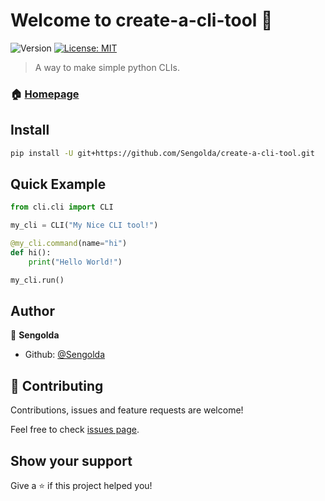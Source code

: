 # Welcome to create-a-cli-tool 👋
![Version](https://img.shields.io/badge/version-0.1.0-blue.svg?cacheSeconds=2592000)
[![License: MIT](https://img.shields.io/badge/License-MIT-yellow.svg)](#)

> A way to make simple python CLIs.

### 🏠 [Homepage](https://github.com/Sengolda/create-a-cli-tool)

## Install

```sh
pip install -U git+https://github.com/Sengolda/create-a-cli-tool.git
```

## Quick Example
```py
from cli.cli import CLI

my_cli = CLI("My Nice CLI tool!")

@my_cli.command(name="hi")
def hi():
    print("Hello World!")

my_cli.run()
```

## Author

👤 **Sengolda**

* Github: [@Sengolda](https://github.com/Sengolda)

## 🤝 Contributing

Contributions, issues and feature requests are welcome!

Feel free to check [issues page](https://github.com/Sengolda/create-a-cli-tool/issues). 

## Show your support

Give a ⭐️ if this project helped you!